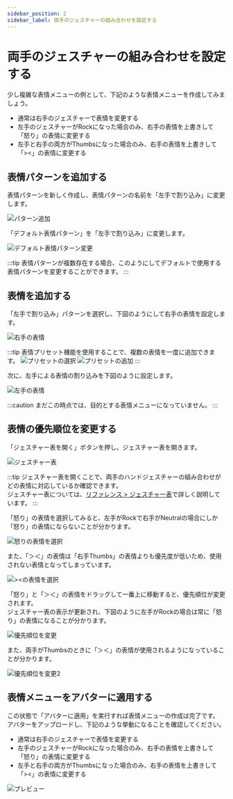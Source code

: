 ```yaml
---
sidebar_position: 2
sidebar_label: 両手のジェスチャーの組み合わせを設定する
---
```


# 両手のジェスチャーの組み合わせを設定する

少し複雑な表情メニューの例として、下記のような表情メニューを作成してみましょう。

- 通常は右手のジェスチャーで表情を変更する
- 左手のジェスチャーがRockになった場合のみ、右手の表情を上書きして「怒り」の表情に変更する
- 左手と右手の両方がThumbsになった場合のみ、右手の表情を上書きして「><」の表情に変更する

## 表情パターンを追加する

表情パターンを新しく作成し、表情パターンの名前を「左手で割り込み」に変更します。

![パターン追加](add_pattern.png)

「デフォルト表情パターン」を「左手で割り込み」に変更します。

![デフォルト表情パターン変更](change_default_pattern.png)

:::tip
表情パターンが複数存在する場合、このようにしてデフォルトで使用する表情パターンを変更することができます。
:::

## 表情を追加する

「左手で割り込み」パターンを選択し、下図のようにして右手の表情を設定します。

![右手の表情](right_hand_expressions.png)

:::tip
表情プリセット機能を使用することで、複数の表情を一度に追加できます。
![プリセットの選択](select_preset.png)
![プリセットの追加](add_preset.png)
:::

次に、左手による表情の割り込みを下図のように設定します。

![左手の表情](left_hand_expressions.png)

:::caution
まだこの時点では、目的とする表情メニューになっていません。
:::

## 表情の優先順位を変更する

「ジェスチャー表を開く」ボタンを押し、ジェスチャー表を開きます。

![ジェスチャー表](gesture_table.png)

:::tip
ジェスチャー表を開くことで、両手のハンドジェスチャーの組み合わせがどの表情に対応しているか確認できます。  
ジェスチャー表については、[リファレンス > ジェスチャー表](../../reference/gesture-table)で詳しく説明しています。
:::

「怒り」の表情を選択してみると、左手がRockで右手がNeutralの場合にしか「怒り」の表情にならないことが分かります。  

![怒りの表情を選択](select_angry.png)

また、「＞＜」の表情は「右手Thumbs」の表情よりも優先度が低いため、使用されない表情となってしまっています。

![><の表情を選択](select_hau.png)

「怒り」と「＞＜」の表情をドラッグして一番上に移動すると、優先順位が変更されます。   
ジェスチャー表の表示が更新され、下図のように左手がRockの場合は常に「怒り」の表情になることが分かります。  

![優先順位を変更](change_priority.png)

また、両手がThumbsのときに「＞＜」の表情が使用されるようになっていることが分かります。

![優先順位を変更2](change_priority2.png)


## 表情メニューをアバターに適用する

この状態で「アバターに適用」を実行すれば表情メニューの作成は完了です。  
アバターをアップロードし、下記のような挙動になることを確認してください。

- 通常は右手のジェスチャーで表情を変更する
- 左手のジェスチャーがRockになった場合のみ、右手の表情を上書きして「怒り」の表情に変更する
- 左手と右手の両方がThumbsになった場合のみ、右手の表情を上書きして「><」の表情に変更する

![プレビュー](preview.png)
